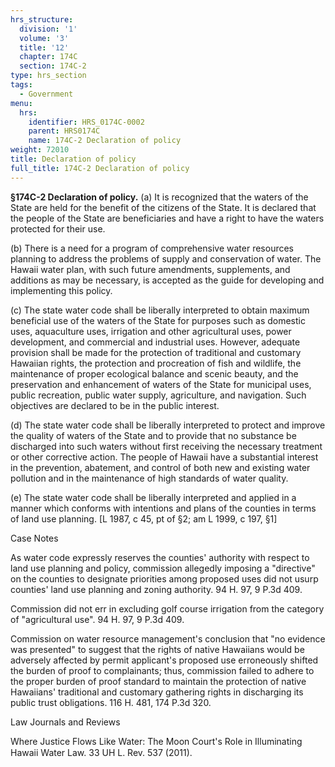 ```yaml
---
hrs_structure:
  division: '1'
  volume: '3'
  title: '12'
  chapter: 174C
  section: 174C-2
type: hrs_section
tags:
  - Government
menu:
  hrs:
    identifier: HRS_0174C-0002
    parent: HRS0174C
    name: 174C-2 Declaration of policy
weight: 72010
title: Declaration of policy
full_title: 174C-2 Declaration of policy
---
```

**§174C-2 Declaration of policy.** (a) It is recognized that the waters of the State are held for the benefit of the citizens of the State. It is declared that the people of the State are beneficiaries and have a right to have the waters protected for their use.

(b) There is a need for a program of comprehensive water resources planning to address the problems of supply and conservation of water. The Hawaii water plan, with such future amendments, supplements, and additions as may be necessary, is accepted as the guide for developing and implementing this policy.

(c) The state water code shall be liberally interpreted to obtain maximum beneficial use of the waters of the State for purposes such as domestic uses, aquaculture uses, irrigation and other agricultural uses, power development, and commercial and industrial uses. However, adequate provision shall be made for the protection of traditional and customary Hawaiian rights, the protection and procreation of fish and wildlife, the maintenance of proper ecological balance and scenic beauty, and the preservation and enhancement of waters of the State for municipal uses, public recreation, public water supply, agriculture, and navigation. Such objectives are declared to be in the public interest.

(d) The state water code shall be liberally interpreted to protect and improve the quality of waters of the State and to provide that no substance be discharged into such waters without first receiving the necessary treatment or other corrective action. The people of Hawaii have a substantial interest in the prevention, abatement, and control of both new and existing water pollution and in the maintenance of high standards of water quality.

(e) The state water code shall be liberally interpreted and applied in a manner which conforms with intentions and plans of the counties in terms of land use planning. [L 1987, c 45, pt of §2; am L 1999, c 197, §1]

Case Notes

As water code expressly reserves the counties' authority with respect to land use planning and policy, commission allegedly imposing a "directive" on the counties to designate priorities among proposed uses did not usurp counties' land use planning and zoning authority. 94 H. 97, 9 P.3d 409.

Commission did not err in excluding golf course irrigation from the category of "agricultural use". 94 H. 97, 9 P.3d 409.

Commission on water resource management's conclusion that "no evidence was presented" to suggest that the rights of native Hawaiians would be adversely affected by permit applicant's proposed use erroneously shifted the burden of proof to complainants; thus, commission failed to adhere to the proper burden of proof standard to maintain the protection of native Hawaiians' traditional and customary gathering rights in discharging its public trust obligations. 116 H. 481, 174 P.3d 320.

Law Journals and Reviews

Where Justice Flows Like Water: The Moon Court's Role in Illuminating Hawaii Water Law. 33 UH L. Rev. 537 (2011).